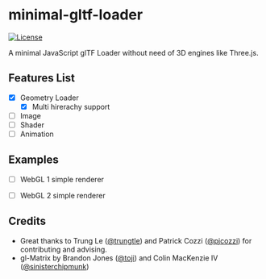 # minimal-gltf-loader
[![License](http://img.shields.io/:license-mit-blue.svg)](https://github.com/WebGLSamples/WebGL2Samples/blob/master/LICENSE.md)

A minimal JavaScript glTF Loader without need of 3D engines like Three.js. 

## Features List

* [x] Geometry Loader
    * [x] Multi hirerachy support
* [ ] Image
* [ ] Shader
* [ ] Animation

## Examples

* [ ] WebGL 1 simple renderer
* [ ] WebGL 2 simple renderer


## Credits

* Great thanks to Trung Le ([@trungtle](https://github.com/trungtle)) and Patrick Cozzi ([@pjcozzi](https://github.com/pjcozzi)) for contributing and advising. 
* gl-Matrix by Brandon Jones ([@toji](https://github.com/toji)) and Colin MacKenzie IV ([@sinisterchipmunk](https://github.com/sinisterchipmunk))